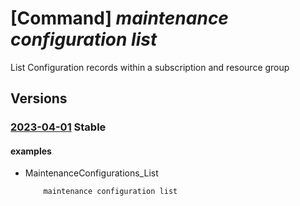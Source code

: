 # [Command] _maintenance configuration list_

List Configuration records within a subscription and resource group

## Versions

### [2023-04-01](/Resources/mgmt-plane/L3N1YnNjcmlwdGlvbnMve30vcHJvdmlkZXJzL21pY3Jvc29mdC5tYWludGVuYW5jZS9tYWludGVuYW5jZWNvbmZpZ3VyYXRpb25z/2023-04-01.xml) **Stable**

<!-- mgmt-plane /subscriptions/{}/providers/microsoft.maintenance/maintenanceconfigurations 2023-04-01 -->
<!-- mgmt-plane /subscriptions/{}/resourcegroups/{}/providers/microsoft.maintenance/maintenanceconfigurations 2023-04-01 -->

#### examples

- MaintenanceConfigurations_List
    ```bash
        maintenance configuration list
    ```
